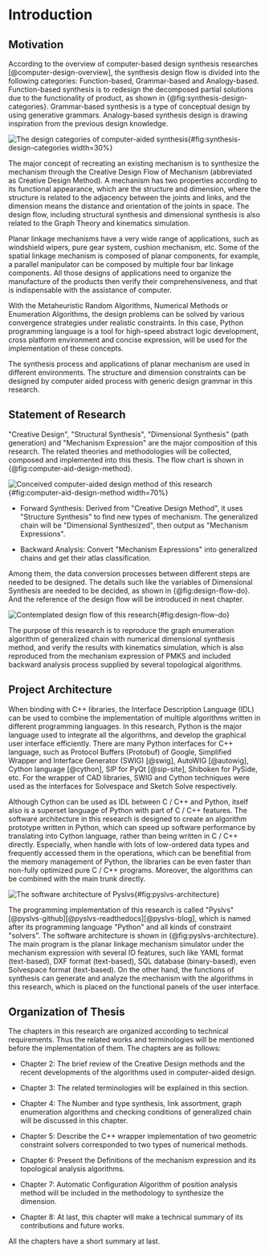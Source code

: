 # Introduction

## Motivation

According to the overview of computer-based design synthesis researches [@computer-design-overview], the synthesis design flow is divided into the following categories: Function-based, Grammar-based and Analogy-based. Function-based synthesis is to redesign the decomposed partial solutions due to the functionality of product, as shown in {@fig:synthesis-design-categories}. Grammar-based synthesis is a type of conceptual design by using generative grammars. Analogy-based synthesis design is drawing inspiration from the previous design knowledge.

![The design categories of computer-aided synthesis](images/synthesis-design-categories.png){#fig:synthesis-design-categories width=30%}

The major concept of recreating an existing mechanism is to synthesize the mechanism through the Creative Design Flow of Mechanism (abbreviated as Creative Design Method). A mechanism has two properties according to its functional appearance, which are the structure and dimension, where the structure is related to the adjacency between the joints and links, and the dimension means the distance and orientation of the joints in space. The design flow, including structural synthesis and dimensional synthesis is also related to the Graph Theory and kinematics simulation.

Planar linkage mechanisms have a very wide range of applications, such as windshield wipers, pure gear system, cushion mechanism, etc. Some of the spatial linkage mechanism is composed of planar components, for example, a parallel manipulator can be composed by multiple four bar linkage components. All those designs of applications need to organize the manufacture of the products then verify their comprehensiveness, and that is indispensable with the assistance of computer.

With the Metaheuristic Random Algorithms, Numerical Methods or Enumeration Algorithms, the design problems can be solved by various convergence strategies under realistic constraints. In this case, Python programming language is a tool for high-speed abstract logic development, cross platform environment and concise expression, will be used for the implementation of these concepts.

The synthesis process and applications of planar mechanism are used in different environments. The structure and dimension constraints can be designed by computer aided process with generic design grammar in this research.

## Statement of Research

"Creative Design", "Structural Synthesis", "Dimensional Synthesis" (path generation) and "Mechanism Expression" are the major composition of this research. The related theories and methodologies will be collected, composed and implemented into this thesis. The flow chart is shown in {@fig:computer-aid-design-method}.

![Conceived computer-aided design method of this research](images/computer-aid-design-method.png){#fig:computer-aid-design-method width=70%}

+ Forward Synthesis: Derived from "Creative Design Method", it uses "Structure Synthesis" to find new types of mechanism. The generalized chain will be "Dimensional Synthesized", then output as "Mechanism Expressions".

+ Backward Analysis: Convert "Mechanism Expressions" into generalized chains and get their atlas classification.

Among them, the data conversion processes between different steps are needed to be designed. The details such like the variables of Dimensional Synthesis are needed to be decided, as shown in {@fig:design-flow-do}. And the reference of the design flow will be introduced in next chapter.

![Contemplated design flow of this research](images/design-flow-do.png){#fig:design-flow-do}

The purpose of this research is to reproduce the graph enumeration algorithm of generalized chain with numerical dimensional synthesis method, and verify the results with kinematics simulation, which is also reproduced from the mechanism expression of PMKS and included backward analysis process supplied by several topological algorithms.

## Project Architecture

When binding with C++ libraries, the Interface Description Language (IDL) can be used to combine the implementation of multiple algorithms written in different programming languages. In this research, Python is the major language used to integrate all the algorithms, and develop the graphical user interface efficiently. There are many Python interfaces for C++ language, such as Protocol Buffers (Protobuf) of Google, Simplified Wrapper and Interface Generator (SWIG) [@swig], AutoWIG [@autowig], Cython language [@cython], SIP for PyQt [@sip-site], Shiboken for PySide, etc. For the wrapper of CAD libraries, SWIG and Cython techniques were used as the interfaces for Solvespace and Sketch Solve respectively.

Although Cython can be used as IDL between C / C++ and Python, itself also is a superset language of Python with part of C / C++ features. The software architecture in this research is designed to create an algorithm prototype written in Python, which can speed up software performance by translating into Cython language, rather than being written in C / C++ directly. Especially, when handle with lots of low-ordered data types and frequently accessed them in the operations, which can be benefitial from the memory management of Python, the libraries can be even faster than non-fully optimized pure C / C++ programs. Moreover, the algorithms can be combined with the main trunk directly.

![The software architecture of Pyslvs](images/pyslvs-architecture.png){#fig:pyslvs-architecture}

The programming implementation of this research is called "Pyslvs"[@pyslvs-github][@pyslvs-readthedocs][@pyslvs-blog], which is named after its programming language "Python" and all kinds of constraint "solvers". The software architecture is shown in {@fig:pyslvs-architecture}. The main program is the planar linkage mechanism simulator under the mechanism expression with several IO features, such like YAML format (text-based), DXF format (text-based), SQL database (binary-based), even Solvespace format (text-based). On the other hand, the functions of synthesis can generate and analyze the mechanism with the algorithms in this research, which is placed on the functional panels of the user interface.

## Organization of Thesis

The chapters in this research are organized according to technical requirements. Thus the related works and terminologies will be mentioned before the implementation of them. The chapters are as follows:

+ Chapter 2: The brief review of the Creative Design methods and the recent developments of the algorithms used in computer-aided design.

+ Chapter 3: The related terminologies will be explained in this section.

+ Chapter 4: The Number and type synthesis, link assortment, graph enumeration algorithms and checking conditions of generalized chain will be discussed in this chapter.

+ Chapter 5: Describe the C++ wrapper implementation of two geometric constraint solvers corresponded to two types of numerical methods.

+ Chapter 6: Present the Definitions of the mechanism expression and its topological analysis algorithms.

+ Chapter 7: Automatic Configuration Algorithm of position analysis method will be included in the methodology to synthesize the dimension.

+ Chapter 8: At last, this chapter will make a technical summary of its contributions and future works.

All the chapters have a short summary at last.
